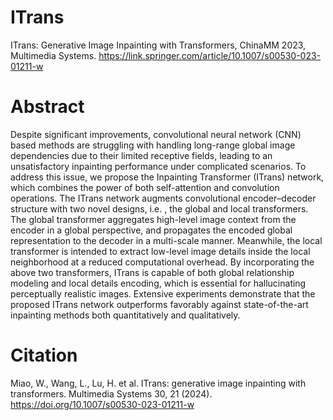# ITrans
ITrans: Generative Image Inpainting with Transformers, ChinaMM 2023, Multimedia Systems. https://link.springer.com/article/10.1007/s00530-023-01211-w

# Abstract
Despite significant improvements, convolutional neural network (CNN) based methods are struggling with handling long-range global image dependencies due to their limited receptive fields, leading to an unsatisfactory inpainting performance under complicated scenarios. To address this issue, we propose the Inpainting Transformer (ITrans) network, which combines the power of both self-attention and convolution operations. The ITrans network augments convolutional encoder–decoder structure with two novel designs, i.e. , the global and local transformers. The global transformer aggregates high-level image context from the encoder in a global perspective, and propagates the encoded global representation to the decoder in a multi-scale manner. Meanwhile, the local transformer is intended to extract low-level image details inside the local neighborhood at a reduced computational overhead. By incorporating the above two transformers, ITrans is capable of both global relationship modeling and local details encoding, which is essential for hallucinating perceptually realistic images. Extensive experiments demonstrate that the proposed ITrans network outperforms favorably against state-of-the-art inpainting methods both quantitatively and qualitatively.

# Citation
Miao, W., Wang, L., Lu, H. et al. ITrans: generative image inpainting with transformers. Multimedia Systems 30, 21 (2024). https://doi.org/10.1007/s00530-023-01211-w
